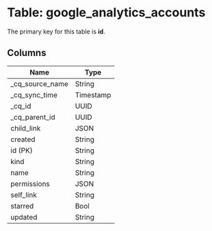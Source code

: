 # Table: google_analytics_accounts

The primary key for this table is **id**.

## Columns

| Name          | Type          |
| ------------- | ------------- |
|_cq_source_name|String|
|_cq_sync_time|Timestamp|
|_cq_id|UUID|
|_cq_parent_id|UUID|
|child_link|JSON|
|created|String|
|id (PK)|String|
|kind|String|
|name|String|
|permissions|JSON|
|self_link|String|
|starred|Bool|
|updated|String|